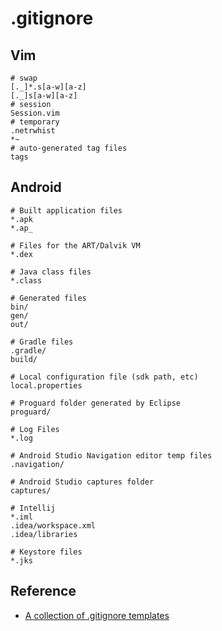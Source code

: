 # .gitignore

## Vim

```text
# swap
[._]*.s[a-w][a-z]
[._]s[a-w][a-z]
# session
Session.vim
# temporary
.netrwhist
*~
# auto-generated tag files
tags
```

## Android

```text
# Built application files
*.apk
*.ap_

# Files for the ART/Dalvik VM
*.dex

# Java class files
*.class

# Generated files
bin/
gen/
out/

# Gradle files
.gradle/
build/

# Local configuration file (sdk path, etc)
local.properties

# Proguard folder generated by Eclipse
proguard/

# Log Files
*.log

# Android Studio Navigation editor temp files
.navigation/

# Android Studio captures folder
captures/

# Intellij
*.iml
.idea/workspace.xml
.idea/libraries

# Keystore files
*.jks
```

## Reference

- [A collection of .gitignore templates](https://github.com/github/gitignore)
